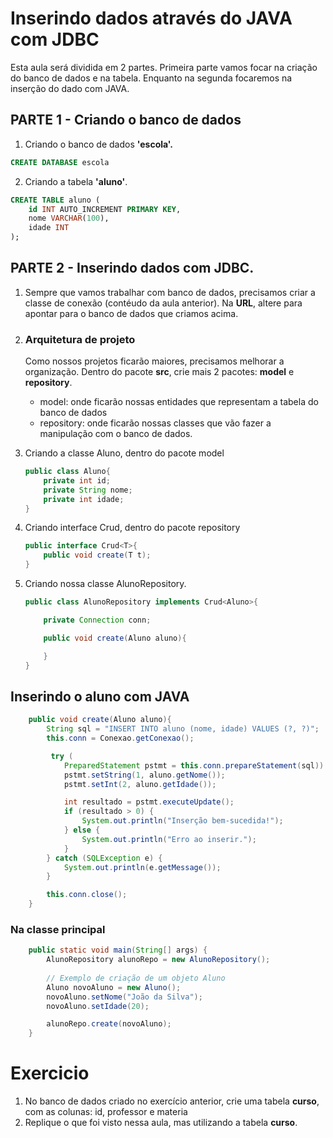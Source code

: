 # Inserindo dados através do JAVA com JDBC
Esta aula será dividida em 2 partes. Primeira parte vamos focar na criação do banco de dados e na tabela. Enquanto na segunda focaremos na inserção do dado com JAVA.

## PARTE 1 - Criando o banco de dados
1. Criando o banco de dados  **'escola'.**
```sql
CREATE DATABASE escola
```
2. Criando a tabela **'aluno'**.
```sql
CREATE TABLE aluno (
    id INT AUTO_INCREMENT PRIMARY KEY,
    nome VARCHAR(100),
    idade INT
);

```

## PARTE 2 - Inserindo dados com JDBC.
1. Sempre que vamos trabalhar com banco de dados, precisamos criar a classe de conexão (contéudo da aula anterior). Na **URL**, altere para apontar para o banco de dados que criamos acima.

2. ### Arquitetura de projeto
	Como nossos projetos ficarão maiores, precisamos melhorar a organização.
	Dentro do pacote **src**, crie mais 2 pacotes: **model** e **repository**.
	* model: onde ficarão nossas entidades que representam a tabela do banco de dados
	* repository: onde ficarão nossas classes que vão fazer a manipulação com o banco de dados.

3. Criando a classe Aluno, dentro do pacote model
	```java
	public class Aluno{
		private int id;
		private String nome;
		private int idade;
	}
	```
4. Criando interface Crud, dentro do pacote repository 
	```java
	public interface Crud<T>{
		public void create(T t);
	}
	```
5. Criando nossa classe AlunoRepository.
	```java
	public class AlunoRepository implements Crud<Aluno>{

		private Connection conn;

		public void create(Aluno aluno){

		}
	}
	```

## Inserindo o aluno com JAVA
```java
	public void create(Aluno aluno){
		String sql = "INSERT INTO aluno (nome, idade) VALUES (?, ?)";
		this.conn = Conexao.getConexao();

		 try (
			PreparedStatement pstmt = this.conn.prepareStatement(sql)) {
			pstmt.setString(1, aluno.getNome());
			pstmt.setInt(2, aluno.getIdade());

			int resultado = pstmt.executeUpdate();
			if (resultado > 0) {
				System.out.println("Inserção bem-sucedida!");
			} else {
				System.out.println("Erro ao inserir.");
			}
		} catch (SQLException e) {
			System.out.println(e.getMessage());
   		}

		this.conn.close();
	}
```

### Na classe principal
```java
	public static void main(String[] args) {
        AlunoRepository alunoRepo = new AlunoRepository();
        
        // Exemplo de criação de um objeto Aluno
        Aluno novoAluno = new Aluno();
        novoAluno.setNome("João da Silva");
        novoAluno.setIdade(20);

        alunoRepo.create(novoAluno);
    }
```


# Exercicio
1. No banco de dados criado no exercício anterior, crie uma tabela **curso**, com as colunas: id, professor e materia
2. Replique o que foi visto nessa aula, mas utilizando a tabela **curso**.